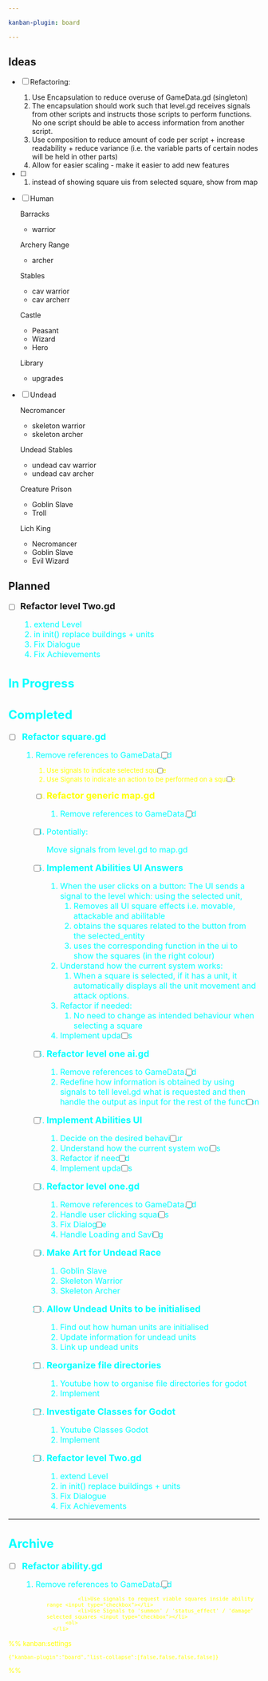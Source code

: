 ```yaml
---

kanban-plugin: board

---
```


## Ideas

- [ ] Refactoring:
	1. Use Encapsulation to reduce overuse of GameData.gd (singleton)
	2. The encapsulation should work such that level.gd receives signals from other scripts and instructs those scripts to perform functions. No one script should be able to access information from another script.
	3. Use composition to reduce amount of code per script + increase readability + reduce variance (i.e. the variable parts of certain nodes will be held in other parts)
	4. Allow for easier scaling - make it easier to add new features
- [ ] <ol>
		<li>instead of showing square uis from selected square, show from map</li>
	</ol>
- [ ] Human
	
	Barracks
	- warrior
	
	Archery Range
	- archer
	
	Stables
	- cav warrior
	- cav archerr
	
	Castle
	- Peasant
	- Wizard
	- Hero
	
	Library
	- upgrades
- [ ] Undead
	
	Necromancer
	- skeleton warrior
	- skeleton archer
	
	Undead Stables
	- undead cav warrior
	- undead cav archer
	
	Creature Prison
	- Goblin Slave
	- Troll
	
	Lich King
	- Necromancer
	- Goblin Slave
	- Evil Wizard


## Planned

- [ ] <b><font size = 4>Refactor level Two.gd</font></b>
	<font size = 3 color = aqua>
	<ol>
		<li>extend Level</li>
		<li>in init() replace buildings + units</li>
		<li>Fix Dialogue </li> 
		<li>Fix Achievements</li> 
	</ol>


## In Progress



## Completed

- [ ] <b><font size = 4>Refactor square.gd</font></b>
	<font size = 3 color = aqua>
	<ol>
		<li>Remove references to GameData.gd <input type="checkbox">
		<font size = 2 color = yellow>	
		<ol>
			<li>Use signals to indicate selected square <input type="checkbox"></li>
			<li>Use Signals to indicate an action to be performed on a square <input type="checkbox"></li>
		<ol>
		</li>
	</ol>
- [ ] <b><font size = 4>Refactor generic map.gd</font></b>
	<font size = 3 color = aqua>
	<ol>
		<li>Remove references to GameData.gd <input type="checkbox"></li>
	</ol>
- [ ] Potentially:
	
	Move signals from level.gd to map.gd
- [ ] <b><font size = 4>Implement Abilities UI Answers</font></b>
	<font size = 3 color = aqua>
	<ol>
		<li>When the user clicks on a button:  The UI sends a signal to the level which: using the selected unit,
		<ol>
			<li>Removes all UI square effects i.e. movable, attackable and abilitable</li>
			<li>obtains the squares related to the button from the selected_entity</li>
			<li>uses the corresponding function in the ui to show the squares (in the right colour)</li>
		</ol>
		</li>
		<li>Understand how the current system works:
		<ol>
		<li>When a square is selected, if it has a unit, it automatically displays all the unit movement and attack options.</li>
		</ol>
		</li>
		<li>Refactor if needed:<ol>
			<li>No need to change as intended behaviour when selecting a square</li>	
		</ol>
		</li> 
		<li>Implement updates <input type="checkbox"></li> 
	</ol>
- [ ] <b><font size = 4>Refactor level one ai.gd</font></b>
	<font size = 3 color = aqua>
	<ol>
		<li>Remove references to GameData.gd <input type="checkbox"></li>
		<li>Redefine how information is obtained by using signals to tell level.gd what is requested and then handle the output as input for the rest of the function<input type="checkbox"></li>
	</ol>
- [ ] <b><font size = 4>Implement Abilities UI</font></b>
	<font size = 3 color = aqua>
	<ol>
		<li>Decide on the desired behaviour<input type="checkbox"></li>
		<li>Understand how the current system works <input type="checkbox"></li>
		<li>Refactor if needed <input type="checkbox"></li> 
		<li>Implement updates <input type="checkbox"></li> 
	</ol>
- [ ] <b><font size = 4>Refactor level one.gd</font></b>
	<font size = 3 color = aqua>
	<ol>
		<li>Remove references to GameData.gd <input type="checkbox"></li>
		<li>Handle user clicking squares <input type="checkbox"></li>
		<li>Fix Dialogue <input type="checkbox"></li> 
		<li>Handle Loading and Saving <input type="checkbox"></li> 
	</ol>
- [ ] <b><font size = 4>Make Art for Undead Race</font></b>
	<font size = 3 color = aqua>
	<ol>
		<li>Goblin Slave</li>
		<li>Skeleton Warrior</li>
		<li>Skeleton Archer </li> 
	</ol>
- [ ] <b><font size = 4>Allow Undead Units to be initialised</font></b>
	<font size = 3 color = aqua>
	<ol>
		<li>Find out how human units are initialised</li>
		<li>Update information for undead units</li>
		<li>Link up undead units </li> 
	</ol>
- [ ] <b><font size = 4>Reorganize file directories</font></b>
	<font size = 3 color = aqua>
	<ol>
		<li>Youtube how to organise file directories for godot</li>
		<li>Implement</li>
	</ol>
- [ ] <b><font size = 4>Investigate Classes for Godot</font></b>
	<font size = 3 color = aqua>
	<ol>
		<li>Youtube Classes Godot</li>
		<li>Implement</li>
	</ol>
- [ ] <b><font size = 4>Refactor level Two.gd</font></b>
	<font size = 3 color = aqua>
	<ol>
		<li>extend Level</li>
		<li>in init() replace buildings + units</li>
		<li>Fix Dialogue </li> 
		<li>Fix Achievements</li> 
	</ol>


***

## Archive

- [ ] <b><font size = 4>Refactor ability.gd</font></b>
	<font size = 3 color = aqua>
	<ol>
		<li>Remove references to GameData.gd <input type="checkbox">
			<font size = 2 color = yellow>	
			<ol>
				
				<li>Use signals to request viable squares inside ability range <input type="checkbox"></li>
				<li>Use Signals to 'summon' / 'status_effect' / 'damage' selected squares <input type="checkbox"></li>
			<ol>
		</li>
		 
	</ol>

%% kanban:settings
```
{"kanban-plugin":"board","list-collapse":[false,false,false,false]}
```
%%